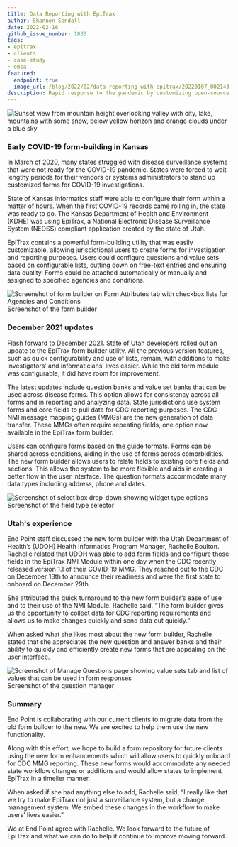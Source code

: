 ```yaml
---
title: Data Reporting with EpiTrax
author: Shannon Sandall
date: 2022-02-16
github_issue_number: 1833
tags:
- epitrax
- clients
- case-study
- emsa
featured:
  endpoint: true
  image_url: /blog/2022/02/data-reporting-with-epitrax/20220107_002143-sm.webp
description: Rapid response to the pandemic by customizing open-source public health software
---
```


![Sunset view from mountain height overlooking valley with city, lake, mountains with some snow, below yellow horizon and orange clouds under a blue sky](/blog/2022/02/data-reporting-with-epitrax/20220107_002143-sm.webp)

<!-- Photo by Jon Jensen -->

### Early COVID-19 form-building in Kansas

In March of 2020, many states struggled with disease surveillance systems that were not ready for the COVID-19 pandemic. States were forced to wait lengthy periods for their vendors or systems administrators to stand up customized forms for COVID-19 investigations.

State of Kansas informatics staff were able to configure their form within a matter of hours. When the first COVID-19 records came rolling in, the state was ready to go. The Kansas Department of Health and Environment (KDHE) was using EpiTrax, a National Electronic Disease Surveillance System (NEDSS) compliant application created by the state of Utah.

EpiTrax contains a powerful form-building utility that was easily customizable, allowing jurisdictional users to create forms for investigation and reporting purposes. Users could configure questions and value sets based on configurable lists, cutting down on free-text entries and ensuring data quality. Forms could be attached automatically or manually and assigned to specified agencies and conditions. 

![Screenshot of form builder on Form Attributes tab with checkbox lists for Agencies and Conditions](/blog/2022/02/data-reporting-with-epitrax/screenshot1.webp)<br>
Screenshot of the form builder

### December 2021 updates

Flash forward to December 2021. State of Utah developers rolled out an update to the EpiTrax form builder utility. All the previous version features, such as quick configurability and use of lists, remain, with additions to make investigators’ and informaticians’ lives easier. While the old form module was configurable, it did have room for improvement.

The latest updates include question banks and value set banks that can be used across disease forms. This option allows for consistency across all forms and in reporting and analyzing data. State jurisdictions use system forms and core fields to pull data for CDC reporting purposes. The CDC NMI message mapping guides (MMGs) are the new generation of data transfer. These MMGs often require repeating fields, one option now available in the EpiTrax form builder.

Users can configure forms based on the guide formats. Forms can be shared across conditions, aiding in the use of forms across comorbidities. The new form builder allows users to relate fields to existing core fields and sections. This allows the system to be more flexible and aids in creating a better flow in the user interface. The question formats accommodate many data types including address, phone and dates.

![Screenshot of select box drop-down showing widget type options](/blog/2022/02/data-reporting-with-epitrax/screenshot2.webp)<br>
Screenshot of the field type selector

### Utah's experience

End Point staff discussed the new form builder with the Utah Department of Health’s (UDOH) Health Informatics Program Manager, Rachelle Boulton. Rachelle related that UDOH was able to add form fields and configure those fields in the EpiTrax NMI Module within one day when the CDC recently released version 1.1 of their COVID-19 MMG. They reached out to the CDC on December 13th to announce their readiness and were the first state to onboard on December 29th.

She attributed the quick turnaround to the new form builder’s ease of use and to their use of the NMI Module. Rachelle said, “The form builder gives us the opportunity to collect data for CDC reporting requirements and allows us to make changes quickly and send data out quickly.”

When asked what she likes most about the new form builder, Rachelle stated that she appreciates the new question and answer banks and their ability to quickly and efficiently create new forms that are appealing on the user interface.

![Screenshot of Manage Questions page showing value sets tab and list of values that can be used in form responses](/blog/2022/02/data-reporting-with-epitrax/screenshot3.webp)<br>
Screenshot of the question manager

### Summary

End Point is collaborating with our current clients to migrate data from the old form builder to the new. We are excited to help them use the new functionality.

Along with this effort, we hope to build a form repository for future clients using the new form enhancements which will allow users to quickly onboard for CDC MMG reporting. These new forms would accommodate any needed state workflow changes or additions and would allow states to implement EpiTrax in a timelier manner.

When asked if she had anything else to add, Rachelle said, “I really like that we try to make EpiTrax not just a surveillance system, but a change management system. We embed these changes in the workflow to make users’ lives easier.”

We at End Point agree with Rachelle. We look forward to the future of EpiTrax and what we can do to help it continue to improve moving forward.
